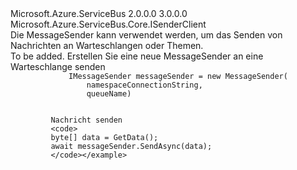 <Type Name="IMessageSender" FullName="Microsoft.Azure.ServiceBus.Core.IMessageSender">
  <TypeSignature Language="C#" Value="public interface IMessageSender : Microsoft.Azure.ServiceBus.Core.ISenderClient" />
  <TypeSignature Language="ILAsm" Value=".class public interface auto ansi abstract IMessageSender implements class Microsoft.Azure.ServiceBus.Core.ISenderClient, class Microsoft.Azure.ServiceBus.IClientEntity" />
  <TypeSignature Language="DocId" Value="T:Microsoft.Azure.ServiceBus.Core.IMessageSender" />
  <TypeSignature Language="VB.NET" Value="Public Interface IMessageSender&#xA;Implements ISenderClient" />
  <TypeSignature Language="F#" Value="type IMessageSender = interface&#xA;    interface ISenderClient&#xA;    interface IClientEntity" />
  <AssemblyInfo>
    <AssemblyName>Microsoft.Azure.ServiceBus</AssemblyName>
    <AssemblyVersion>2.0.0.0</AssemblyVersion>
    <AssemblyVersion>3.0.0.0</AssemblyVersion>
  </AssemblyInfo>
  <Interfaces>
    <Interface>
      <InterfaceName>Microsoft.Azure.ServiceBus.Core.ISenderClient</InterfaceName>
    </Interface>
  </Interfaces>
  <Docs>
    <summary>
             Die MessageSender kann verwendet werden, um das Senden von Nachrichten an Warteschlangen oder Themen.
             </summary>
    <remarks>To be added.</remarks>
    <altmember cref="T:Microsoft.Azure.ServiceBus.Core.MessageSender" />
    <altmember cref="T:Microsoft.Azure.ServiceBus.QueueClient" />
    <altmember cref="T:Microsoft.Azure.ServiceBus.TopicClient" />
    <example>
             Erstellen Sie eine neue MessageSender an eine Warteschlange senden
             <code>
             IMessageSender messageSender = new MessageSender(
                 namespaceConnectionString,
                 queueName)
             </code>
            
             Nachricht senden
             <code>
             byte[] data = GetData();
             await messageSender.SendAsync(data);
             </code></example>
  </Docs>
  <Members />
</Type>